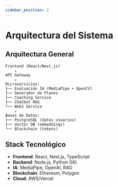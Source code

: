 ```yaml
---
sidebar_position: 2
---
```


# Arquitectura del Sistema

## Arquitectura General

```
Frontend (React/Next.js)
    ↓
API Gateway
    ↓
Microservicios:
├── Evaluación IA (MediaPipe + OpenCV)
├── Generador de Planes
├── Coaching Service  
├── Chatbot RAG
└── Web3 Service
    ↓
Bases de Datos:
├── PostgreSQL (datos usuarios)
├── Vector DB (embeddings)
└── Blockchain (tokens)
```

## Stack Tecnológico

- **Frontend**: React, Next.js, TypeScript
- **Backend**: Node.js, Python (IA)
- **IA**: MediaPipe, OpenAI, RAG
- **Blockchain**: Ethereum, Polygon
- **Cloud**: AWS/Vercel
